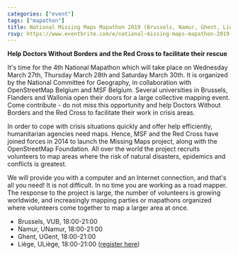 ```yaml
---
categories: ["event"]
tags: ["mapathon"]
title: National Missing Maps Mapathon 2019 (Brussels, Namur, Ghent, Liège)
rsvp: https://www.eventbrite.com/e/national-missing-maps-mapathon-2019-tickets-56812358293
---
```


**Help Doctors Without Borders and the Red Cross to facilitate their rescue**

It's time for the 4th National Mapathon which will take place on Wednesday March 27th, Thursday March 28th and Saturday March 30th. It is organized by the National Committee for Geography, in collaboration with OpenStreetMap Belgium and MSF Belgium. Several universities in Brussels, Flanders and Wallonia open their doors for a large collective mapping event. Come contribute - do not miss this opportunity and help Doctors Without Borders and the Red Cross to facilitate their work in crisis areas.

In order to cope with crisis situations quickly and offer help efficiently, humanitarian agencies need maps. Hence, MSF and the Red Cross have joined forces in 2014 to launch the Missing Maps project, along with the OpenStreetMap Foundation. All over the world the project recruits volunteers to map areas where the risk of natural disasters, epidemics and conflicts is greatest.

We will provide you with a computer and an Internet connection, and that's all you need! It is not difficult. In no time you are working as a road mapper. The response to the project is large, the number of volunteers is growing worldwide, and increasingly mapping parties or mapathons organized where volunteers come together to map a larger area at once.

- Brussels, VUB, 18:00-21:00
- Namur, UNamur, 18:00-21:00
- Ghent, UGent, 18:00-21:00
- Liège, ULiège, 18:00-21:00 ([register here](http://www.rejouisciences.uliege.be/LL82))
